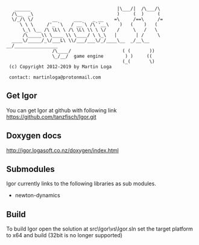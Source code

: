 
       ______                                |\___/|  /\___/\
      /\__  _\                               )     (  )     (
      \/_/\ \/       __      ___    _ __    =\     /==\     /=
         \ \ \     /'_ `\   / __`\ /\`'__\    )   (    )   (
          \_\ \__ /\ \L\ \ /\ \L\ \\ \ \/    /     \   /   \
          /\_____\\ \____ \\ \____/ \ \_\   |       | /     \
      ____\/_____/_\/___L\ \\/___/___\/_/____\__  _/__\__ __/________________
                     /\____/                   ( (       ))
                     \_/__/  game engine        ) )     ((
                                               (_(       \)
     (c) Copyright 2012-2019 by Martin Loga

     contact: martinloga@protonmail.com  
 
 Get Igor
 --------
 
 You can get Igor at github with following link
 https://github.com/tanzfisch/Igor.git
 
 Doxygen docs
 ------------
 
 http://igor.logasoft.co.nz/doxygen/index.html
 
 Submodules
 ----------
 
 Igor currently links to the following libraries as sub modules.

 * newton-dynamics
  
 Build
 -----
 To build Igor open the solution at src\Igor\vs\Igor.sln set the target platform to x64 and build  (32bit is no longer supported)
